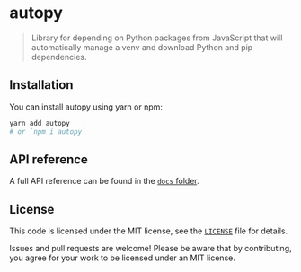 # autopy

> Library for depending on Python packages from JavaScript that will automatically manage a venv and download Python and pip dependencies.

<!-- TODO: A longer introduction to the module. -->

## Installation

You can install autopy using yarn or npm:

```sh
yarn add autopy
# or `npm i autopy`
```

## API reference

A full API reference can be found in the [`docs` folder](/docs/README.md).

<!--
## Example usage

TODO: Describe the usage example(s).

```ts
// TODO: Example code.
```
-->

## License

This code is licensed under the MIT license, see the [`LICENSE`](LICENSE) file for details.

Issues and pull requests are welcome! Please be aware that by contributing, you agree for your work to be licensed under an MIT license.
